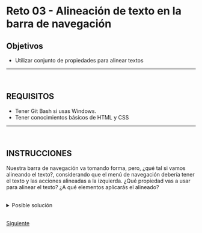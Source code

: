 # Reto 03 - Alineación de texto en la barra de navegación

## Objetivos
- Utilizar conjunto de propiedades para alinear textos

---
<br/>

## REQUISITOS
- Tener Git Bash si usas Windows.
- Tener conocimientos básicos de HTML y CSS

---
<br/>

## INSTRUCCIONES

Nuestra barra de navegación va tomando forma, pero, ¿qué tal si vamos alineando el texto?, considerando que el menú de navegación debería tener el texto y las acciones alineadas a la izquierda. ¿Qué propiedad vas a usar para alinear el texto? ¿A qué elementos aplicarás el alineado?

<br/>

<details><summary>Posible solución</summary>


```css
.navbar {
  width: 70%;
  text-align: left;
  color: #025157;
  font-weight: 500;
}

.actions {
  width: 15%;
  text-align: left;
  font-size: 14px;
  font-weight: 600;
}
```


</details>

<br/>

[Siguiente](../reto-04/README.md)
